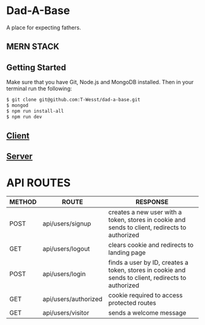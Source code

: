 # Dad-A-Base

A place for expecting fathers.

## MERN STACK

## Getting Started

Make sure that you have Git, Node.js and MongoDB installed. Then in your terminal run the following:

```sh
$ git clone git@github.com:T-Wesst/dad-a-base.git 
$ mongod
$ npm run install-all
$ npm run dev
```

## [Client]()

## [Server]()

# API ROUTES

METHOD | ROUTE | RESPONSE
---|---|---
POST | api/users/signup | creates a new user with a token, stores in cookie and sends to client, redirects to authorized
GET | api/users/logout | clears cookie and redirects to landing page
POST | api/users/login |finds a user by ID, creates a token, stores in cookie and sends to client, redirects to authorized
GET | api/users/authorized | cookie required to access protected routes
GET | api/users/visitor | sends a welcome message